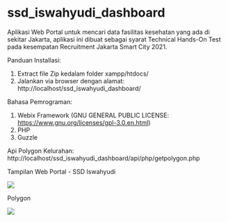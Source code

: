 # ssd_iswahyudi_dashboard
Aplikasi Web Portal untuk mencari data fasilitas kesehatan yang ada di sekitar Jakarta, aplikasi ini dibuat sebagai syarat Technical Hands-On Test pada kesempatan Recruitment Jakarta Smart City 2021.

Panduan Installasi:
1. Extract file Zip kedalam folder xampp/htdocs/
2. Jalankan via browser dengan alamat: http://localhost/ssd_iswahyudi_dashboard/

Bahasa Pemrograman:
1. Webix Framework (GNU GENERAL PUBLIC LICENSE:  https://www.gnu.org/licenses/gpl-3.0.en.html)
2. PHP
3. Guzzle

Api Polygon Kelurahan: http://localhost/ssd_iswahyudi_dashboard/api/php/getpolygon.php

Tampilan Web Portal - SSD Iswahyudi

<img src="https://raw.githubusercontent.com/iswahyud/ssd_iswahyudi_dashbord/main/screenshot_web_portal_maps.png">

Polygon

<img src="https://raw.githubusercontent.com/iswahyud/ssd_iswahyudi_dashbord/main/screenshot_web_portal_polygon.png">
